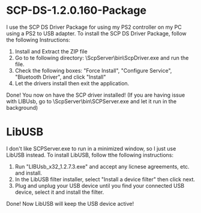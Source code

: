 # SCP-DS-1.2.0.160-Package

I use the SCP DS Driver Package for using my PS2 controller on my PC using a PS2 to USB adapter.
To install the SCP DS Driver Package, follow the following Instructions:

1. Install and Extract the ZIP file 
2. Go to te following directory: \ScpServer\bin\ScpDriver.exe and run the file.
3. Check the following boxes: "Force Install", "Configure Service", "Bluetooth Driver", and click "Install"
4. Let the drivers install then exit the application. 

Done! You now on have the SCP driver installed! (If you are having issue with LIBUsb, go to \ScpServer\bin\SCPServer.exe and let it run in the background)

# LibUSB

I don't like SCPServer.exe to run in a minimized window, so I just use LibUSB instead. 
To install LibUSB, follow tthe following instructions:

1. Run "LIBUsb_x32_1.2.7.3.exe" and accept any licnese agreements, etc. and install.
2. In the LibUSB filter installer, select "Install a device filter" then click next.
3. Plug and unplug your USB device until you find your connected USB device, select it and install the filter.

Done! Now LibUSB will keep the USB device active!
